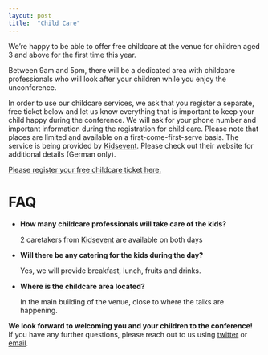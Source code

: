 ```yaml
---
layout: post
title:  "Child Care"
---
```

We’re happy to be able to offer free childcare at the venue for children aged 3 and above for the first time this year.

Between 9am and 5pm, there will be a dedicated area with childcare professionals who will look after your children while you enjoy the unconference.

In order to use our childcare services, we ask that you register a separate, free ticket below and let us know everything that is important to keep your child happy during the conference. We will ask for your phone number and important information during the registration for child care. Please note that places are limited and available on a first-come-first-serve basis. The service is being provided by [Kidsevent](http://www.kidsevent.com/). Please check out their website for additional details (German only).

[Please register your free childcare ticket here.](https://ti.to/ruby-unconf/2019/with/kdogpbsdefu)

# FAQ

* **How many childcare professionals will take care of the kids?**

  2 caretakers from [Kidsevent](http://www.kidsevent.com/) are available on both days

* **Will there be any catering for the kids during the day?**

  Yes, we will provide breakfast, lunch, fruits and drinks.

* **Where is the childcare area located?**

  In the main building of the venue, close to where the talks are happening.

**We look forward to welcoming you and your children to the conference!**<br />
If you have any further questions, please reach out to us using [twitter](https://twitter.com/rubyunconfeu) or [email](mailto:info@rubyunconf.eu).
